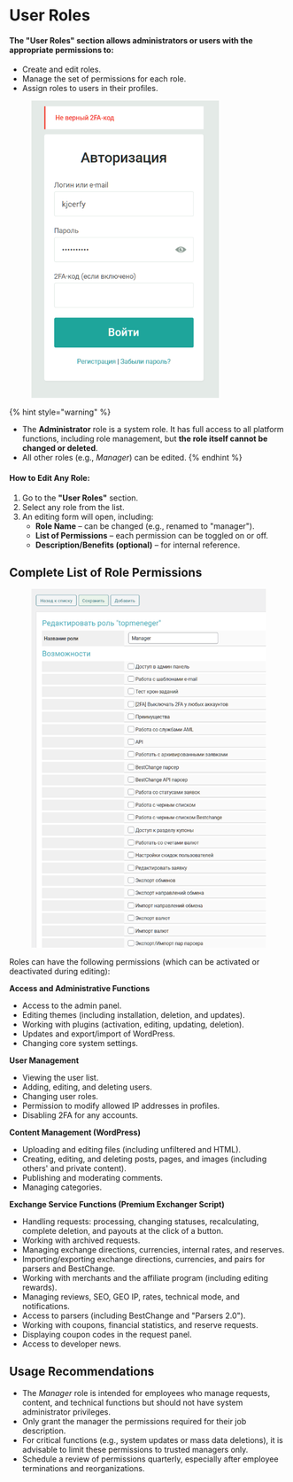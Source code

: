 # User Roles

#### The **"User Roles"** section allows administrators or users with the appropriate permissions to:

* Create and edit roles.
* Manage the set of permissions for each role.
* Assign roles to users in their profiles.

<figure><img src="../../../.gitbook/assets/image (1) (1) (1) (1) (1) (1) (1) (1) (1) (1) (1) (1) (1) (1) (1) (1) (1) (1) (1) (1) (1)_eng.png" alt="" width="339"><figcaption></figcaption></figure>

{% hint style="warning" %}
- The **Administrator** role is a system role. It has full access to all platform functions, including role management, but **the role itself cannot be changed or deleted**.
- All other roles (e.g., _Manager_) can be edited.
{% endhint %}

#### How to Edit Any Role:

1. Go to the **"User Roles"** section.
2. Select any role from the list.
3. An editing form will open, including:
   * **Role Name** – can be changed (e.g., renamed to "manager").
   * **List of Permissions** – each permission can be toggled on or off.
   * **Description/Benefits (optional)** – for internal reference.

## Complete List of Role Permissions

<figure><img src="../../../.gitbook/assets/image (5) (1) (1) (1) (1)_eng.png" alt="" width="563"><figcaption></figcaption></figure>

Roles can have the following permissions (which can be activated or deactivated during editing):

**Access and Administrative Functions**

* Access to the admin panel.
* Editing themes (including installation, deletion, and updates).
* Working with plugins (activation, editing, updating, deletion).
* Updates and export/import of WordPress.
* Changing core system settings.

**User Management**

* Viewing the user list.
* Adding, editing, and deleting users.
* Changing user roles.
* Permission to modify allowed IP addresses in profiles.
* Disabling 2FA for any accounts.

**Content Management (WordPress)**

* Uploading and editing files (including unfiltered and HTML).
* Creating, editing, and deleting posts, pages, and images (including others' and private content).
* Publishing and moderating comments.
* Managing categories.

**Exchange Service Functions (Premium Exchanger Script)**

* Handling requests: processing, changing statuses, recalculating, complete deletion, and payouts at the click of a button.
* Working with archived requests.
* Managing exchange directions, currencies, internal rates, and reserves.
* Importing/exporting exchange directions, currencies, and pairs for parsers and BestChange.
* Working with merchants and the affiliate program (including editing rewards).
* Managing reviews, SEO, GEO IP, rates, technical mode, and notifications.
* Access to parsers (including BestChange and "Parsers 2.0").
* Working with coupons, financial statistics, and reserve requests.
* Displaying coupon codes in the request panel.
* Access to developer news.

## Usage Recommendations

* The _Manager_ role is intended for employees who manage requests, content, and technical functions but should not have system administrator privileges.
* Only grant the manager the permissions required for their job description.
* For critical functions (e.g., system updates or mass data deletions), it is advisable to limit these permissions to trusted managers only.
* Schedule a review of permissions quarterly, especially after employee terminations and reorganizations.